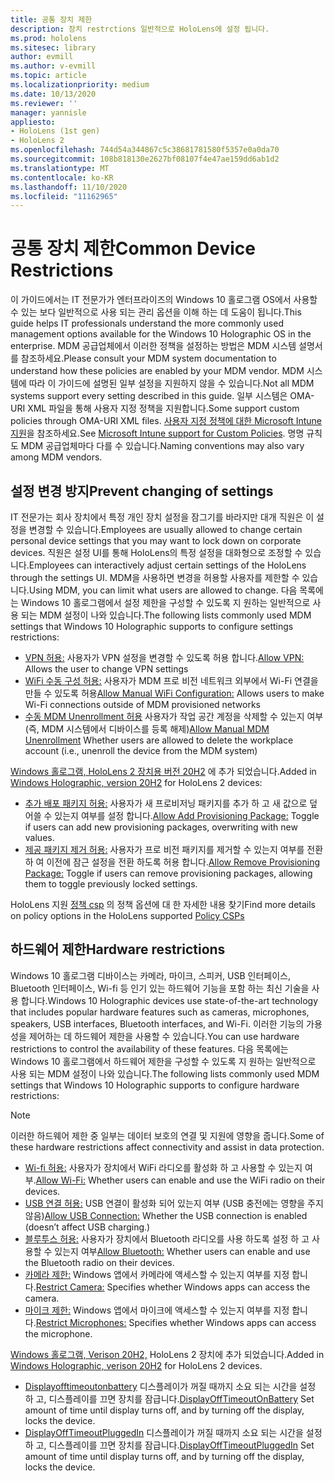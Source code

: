 ```yaml
---
title: 공통 장치 제한
description: 장치 restrctions 일반적으로 HoloLens에 설정 됩니다.
ms.prod: hololens
ms.sitesec: library
author: evmill
ms.author: v-evmill
ms.topic: article
ms.localizationpriority: medium
ms.date: 10/13/2020
ms.reviewer: ''
manager: yannisle
appliesto:
- HoloLens (1st gen)
- HoloLens 2
ms.openlocfilehash: 744d54a344867c5c38681781580f5357e0a0da70
ms.sourcegitcommit: 108b818130e2627bf08107f4e47ae159dd6ab1d2
ms.translationtype: MT
ms.contentlocale: ko-KR
ms.lasthandoff: 11/10/2020
ms.locfileid: "11162965"
---
```

# <span data-ttu-id="c3058-103">공통 장치 제한</span><span class="sxs-lookup"><span data-stu-id="c3058-103">Common Device Restrictions</span></span> 

<span data-ttu-id="c3058-104">이 가이드에서는 IT 전문가가 엔터프라이즈의 Windows 10 홀로그램 OS에서 사용할 수 있는 보다 일반적으로 사용 되는 관리 옵션을 이해 하는 데 도움이 됩니다.</span><span class="sxs-lookup"><span data-stu-id="c3058-104">This guide helps IT professionals understand the more commonly used management options available for the Windows 10 Holographic OS in the enterprise.</span></span> <span data-ttu-id="c3058-105">MDM 공급업체에서 이러한 정책을 설정하는 방법은 MDM 시스템 설명서를 참조하세요.</span><span class="sxs-lookup"><span data-stu-id="c3058-105">Please consult your MDM system documentation to understand how these policies are enabled by your MDM vendor.</span></span> <span data-ttu-id="c3058-106">MDM 시스템에 따라 이 가이드에 설명된 일부 설정을 지원하지 않을 수 있습니다.</span><span class="sxs-lookup"><span data-stu-id="c3058-106">Not all MDM systems support every setting described in this guide.</span></span> <span data-ttu-id="c3058-107">일부 시스템은 OMA-URI XML 파일을 통해 사용자 지정 정책을 지원합니다.</span><span class="sxs-lookup"><span data-stu-id="c3058-107">Some support custom policies through OMA-URI XML files.</span></span> <span data-ttu-id="c3058-108">[사용자 지정 정책에 대한 Microsoft Intune 지원](https://docs.microsoft.com/mem/intune/configuration/custom-settings-windows-10)을 참조하세요.</span><span class="sxs-lookup"><span data-stu-id="c3058-108">See [Microsoft Intune support for Custom Policies](https://docs.microsoft.com/mem/intune/configuration/custom-settings-windows-10).</span></span> <span data-ttu-id="c3058-109">명명 규칙도 MDM 공급업체마다 다를 수 있습니다.</span><span class="sxs-lookup"><span data-stu-id="c3058-109">Naming conventions may also vary among MDM vendors.</span></span>

## <span data-ttu-id="c3058-110">설정 변경 방지</span><span class="sxs-lookup"><span data-stu-id="c3058-110">Prevent changing of settings</span></span>
<span data-ttu-id="c3058-111">IT 전문가는 회사 장치에서 특정 개인 장치 설정을 잠그기를 바라지만 대개 직원은 이 설정을 변경할 수 있습니다.</span><span class="sxs-lookup"><span data-stu-id="c3058-111">Employees are usually allowed to change certain personal device settings that you may want to lock down on corporate devices.</span></span> <span data-ttu-id="c3058-112">직원은 설정 UI를 통해 HoloLens의 특정 설정을 대화형으로 조정할 수 있습니다.</span><span class="sxs-lookup"><span data-stu-id="c3058-112">Employees can interactively adjust certain settings of the HoloLens through the settings UI.</span></span> <span data-ttu-id="c3058-113">MDM을 사용하면 변경을 허용할 사용자를 제한할 수 있습니다.</span><span class="sxs-lookup"><span data-stu-id="c3058-113">Using MDM, you can limit what users are allowed to change.</span></span> <span data-ttu-id="c3058-114">다음 목록에는 Windows 10 홀로그램에서 설정 제한을 구성할 수 있도록 지 원하는 일반적으로 사용 되는 MDM 설정이 나와 있습니다.</span><span class="sxs-lookup"><span data-stu-id="c3058-114">The following lists commonly used MDM settings that Windows 10 Holographic supports to configure settings restrictions:</span></span>
-   <span data-ttu-id="c3058-115">[VPN 허용:](https://docs.microsoft.com/windows/client-management/mdm/policy-csp-settings#settings-allowvpn) 사용자가 VPN 설정을 변경할 수 있도록 허용 합니다.</span><span class="sxs-lookup"><span data-stu-id="c3058-115">[Allow VPN:](https://docs.microsoft.com/windows/client-management/mdm/policy-csp-settings#settings-allowvpn) Allows the user to change VPN settings</span></span>
-   <span data-ttu-id="c3058-116">[WiFi 수동 구성 허용:](https://docs.microsoft.com/windows/client-management/mdm/policy-csp-wifi#wifi-allowmanualwificonfiguration) 사용자가 MDM 프로 비전 네트워크 외부에서 Wi-Fi 연결을 만들 수 있도록 허용</span><span class="sxs-lookup"><span data-stu-id="c3058-116">[Allow Manual WiFi Configuration:](https://docs.microsoft.com/windows/client-management/mdm/policy-csp-wifi#wifi-allowmanualwificonfiguration) Allows users to make Wi-Fi connections outside of MDM provisioned networks</span></span>
-   <span data-ttu-id="c3058-117">[수동 MDM Unenrollment 허용](https://docs.microsoft.com/windows/client-management/mdm/policy-csp-experience#experience-allowmanualmdmunenrollment) 사용자가 작업 공간 계정을 삭제할 수 있는지 여부 (즉, MDM 시스템에서 디바이스를 등록 해제)</span><span class="sxs-lookup"><span data-stu-id="c3058-117">[Allow Manual MDM Unenrollment](https://docs.microsoft.com/windows/client-management/mdm/policy-csp-experience#experience-allowmanualmdmunenrollment) Whether users are allowed to delete the workplace account (i.e., unenroll the device from the MDM system)</span></span>

<span data-ttu-id="c3058-118">[Windows 홀로그램, HoloLens 2 장치용 버전 20H2](hololens-release-notes.md#windows-holographic-version-20h2) 에 추가 되었습니다.</span><span class="sxs-lookup"><span data-stu-id="c3058-118">Added in [Windows Holographic, version 20H2](hololens-release-notes.md#windows-holographic-version-20h2) for HoloLens 2 devices:</span></span>
- <span data-ttu-id="c3058-119">[추가 배포 패키지 허용:](https://docs.microsoft.com/windows/client-management/mdm/policy-csp-security#security-allowaddprovisioningpackage) 사용자가 새 프로비저닝 패키지를 추가 하 고 새 값으로 덮어쓸 수 있는지 여부를 설정 합니다.</span><span class="sxs-lookup"><span data-stu-id="c3058-119">[Allow Add Provisioning Package:](https://docs.microsoft.com/windows/client-management/mdm/policy-csp-security#security-allowaddprovisioningpackage) Toggle if users can add new provisioning packages, overwriting with new values.</span></span>
- <span data-ttu-id="c3058-120">[제공 패키지 제거 허용:](https://docs.microsoft.com/windows/client-management/mdm/policy-csp-security#security-allowremoveprovisioningpackage) 사용자가 프로 비전 패키지를 제거할 수 있는지 여부를 전환 하 여 이전에 잠근 설정을 전환 하도록 허용 합니다.</span><span class="sxs-lookup"><span data-stu-id="c3058-120">[Allow Remove Provisioning Package:](https://docs.microsoft.com/windows/client-management/mdm/policy-csp-security#security-allowremoveprovisioningpackage) Toggle if users can remove provisioning packages, allowing them to toggle previously locked settings.</span></span>

<span data-ttu-id="c3058-121">HoloLens 지원 [정책 csp](https://docs.microsoft.com/windows/client-management/mdm/policy-csps-supported-by-hololens2) 의 정책 옵션에 대 한 자세한 내용 찾기</span><span class="sxs-lookup"><span data-stu-id="c3058-121">Find more details on policy options in the HoloLens supported [Policy CSPs](https://docs.microsoft.com/windows/client-management/mdm/policy-csps-supported-by-hololens2)</span></span>

## <span data-ttu-id="c3058-122">하드웨어 제한</span><span class="sxs-lookup"><span data-stu-id="c3058-122">Hardware restrictions</span></span>
<span data-ttu-id="c3058-123">Windows 10 홀로그램 디바이스는 카메라, 마이크, 스피커, USB 인터페이스, Bluetooth 인터페이스, Wi-fi 등 인기 있는 하드웨어 기능을 포함 하는 최신 기술을 사용 합니다.</span><span class="sxs-lookup"><span data-stu-id="c3058-123">Windows 10 Holographic devices use state-of-the-art technology that includes popular hardware features such as cameras, microphones, speakers, USB interfaces, Bluetooth interfaces, and Wi-Fi.</span></span> <span data-ttu-id="c3058-124">이러한 기능의 가용성을 제어하는 데 하드웨어 제한을 사용할 수 있습니다.</span><span class="sxs-lookup"><span data-stu-id="c3058-124">You can use hardware restrictions to control the availability of these features.</span></span>
<span data-ttu-id="c3058-125">다음 목록에는 Windows 10 홀로그램에서 하드웨어 제한을 구성할 수 있도록 지 원하는 일반적으로 사용 되는 MDM 설정이 나와 있습니다.</span><span class="sxs-lookup"><span data-stu-id="c3058-125">The following lists commonly used MDM settings that Windows 10 Holographic supports to configure hardware restrictions:</span></span>

> [!NOTE]
> <span data-ttu-id="c3058-126">이러한 하드웨어 제한 중 일부는 데이터 보호의 연결 및 지원에 영향을 줍니다.</span><span class="sxs-lookup"><span data-stu-id="c3058-126">Some of these hardware restrictions affect connectivity and assist in data protection.</span></span>

-   <span data-ttu-id="c3058-127">[Wi-fi 허용:](https://docs.microsoft.com/windows/client-management/mdm/policy-csp-wifi#wifi-allowwifi) 사용자가 장치에서 WiFi 라디오를 활성화 하 고 사용할 수 있는지 여부.</span><span class="sxs-lookup"><span data-stu-id="c3058-127">[Allow Wi-Fi:](https://docs.microsoft.com/windows/client-management/mdm/policy-csp-wifi#wifi-allowwifi) Whether users can enable and use the WiFi radio on their devices.</span></span>
-   <span data-ttu-id="c3058-128">[USB 연결 허용:](https://docs.microsoft.com/windows/client-management/mdm/policy-csp-connectivity#connectivity-allowusbconnection) USB 연결이 활성화 되어 있는지 여부 (USB 충전에는 영향을 주지 않음)</span><span class="sxs-lookup"><span data-stu-id="c3058-128">[Allow USB Connection:](https://docs.microsoft.com/windows/client-management/mdm/policy-csp-connectivity#connectivity-allowusbconnection) Whether the USB connection is enabled (doesn’t affect USB charging.)</span></span>
-   <span data-ttu-id="c3058-129">[블루투스 허용:](https://docs.microsoft.com/windows/client-management/mdm/policy-csp-connectivity#connectivity-allowbluetooth) 사용자가 장치에서 Bluetooth 라디오를 사용 하도록 설정 하 고 사용할 수 있는지 여부</span><span class="sxs-lookup"><span data-stu-id="c3058-129">[Allow Bluetooth:](https://docs.microsoft.com/windows/client-management/mdm/policy-csp-connectivity#connectivity-allowbluetooth) Whether users can enable and use the Bluetooth radio on their devices.</span></span>
-   <span data-ttu-id="c3058-130">[카메라 제한:](https://docs.microsoft.com/windows/client-management/mdm/policy-csp-privacy#privacy-letappsaccesscamera) Windows 앱에서 카메라에 액세스할 수 있는지 여부를 지정 합니다.</span><span class="sxs-lookup"><span data-stu-id="c3058-130">[Restrict Camera:](https://docs.microsoft.com/windows/client-management/mdm/policy-csp-privacy#privacy-letappsaccesscamera) Specifies whether Windows apps can access the camera.</span></span>
-   <span data-ttu-id="c3058-131">[마이크 제한:](https://docs.microsoft.com/windows/client-management/mdm/policy-csp-privacy#privacy-letappsaccessmicrophone) Windows 앱에서 마이크에 액세스할 수 있는지 여부를 지정 합니다.</span><span class="sxs-lookup"><span data-stu-id="c3058-131">[Restrict Microphones:](https://docs.microsoft.com/windows/client-management/mdm/policy-csp-privacy#privacy-letappsaccessmicrophone) Specifies whether Windows apps can access the microphone.</span></span>

<span data-ttu-id="c3058-132">[Windows 홀로그램, Verison 20H2,](hololens-release-notes.md#windows-holographic-version-20h2) HoloLens 2 장치에 추가 되었습니다.</span><span class="sxs-lookup"><span data-stu-id="c3058-132">Added in [Windows Holographic, verison 20H2](hololens-release-notes.md#windows-holographic-version-20h2) for HoloLens 2 devices.</span></span> 
- <span data-ttu-id="c3058-133">[Displayofftimeoutonbattery](https://docs.microsoft.com/windows/client-management/mdm/policy-csp-power#power-displayofftimeoutonbattery) 디스플레이가 꺼질 때까지 소요 되는 시간을 설정 하 고, 디스플레이를 끄면 장치를 잠급니다.</span><span class="sxs-lookup"><span data-stu-id="c3058-133">[DisplayOffTimeoutOnBattery](https://docs.microsoft.com/windows/client-management/mdm/policy-csp-power#power-displayofftimeoutonbattery) Set amount of time until display turns off, and by turning off the display, locks the device.</span></span> 
- <span data-ttu-id="c3058-134">[DisplayOffTimeoutPluggedIn](https://docs.microsoft.com/windows/client-management/mdm/policy-csp-power#power-displayofftimeoutpluggedin) 디스플레이가 꺼질 때까지 소요 되는 시간을 설정 하 고, 디스플레이를 끄면 장치를 잠급니다.</span><span class="sxs-lookup"><span data-stu-id="c3058-134">[DisplayOffTimeoutPluggedIn](https://docs.microsoft.com/windows/client-management/mdm/policy-csp-power#power-displayofftimeoutpluggedin) Set amount of time until display turns off, and by turning off the display, locks the device.</span></span> 
